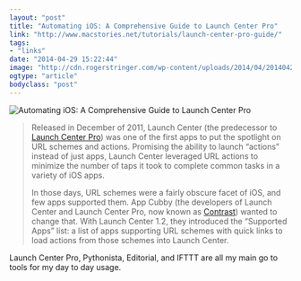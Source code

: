 ```yaml
---
layout: "post"
title: "Automating iOS: A Comprehensive Guide to Launch Center Pro"
link: "http://www.macstories.net/tutorials/launch-center-pro-guide/"
tags: 
- "links"
date: "2014-04-29 15:22:44"
image: "http://cdn.rogerstringer.com/wp-content/uploads/2014/04/20140429-082139.jpg"
ogtype: "article"
bodyclass: "post"
---
```


![Automating iOS: A Comprehensive Guide to Launch Center Pro](http://cdn.rogerstringer.com/wp-content/uploads/2014/04/20140429-082139.jpg "Automating iOS: A Comprehensive Guide to Launch Center Pro")

> Released in December of 2011, Launch Center (the predecessor to [Launch Center Pro](http://contrast.co/launch-center-pro/)) was one of the first apps to put the spotlight on URL schemes and actions. Promising the ability to launch “actions” instead of just apps, Launch Center leveraged URL actions to minimize the number of taps it took to complete common tasks in a variety of iOS apps.
> 
> In those days, URL schemes were a fairly obscure facet of iOS, and few apps supported them. App Cubby (the developers of Launch Center and Launch Center Pro, now known as [Contrast](http://contrast.co/)) wanted to change that. With Launch Center 1.2, they introduced the “Supported Apps” list: a list of apps supporting URL schemes with quick links to load actions from those schemes into Launch Center.

Launch Center Pro, Pythonista, Editorial, and IFTTT are all my main go to tools for my day to day usage.